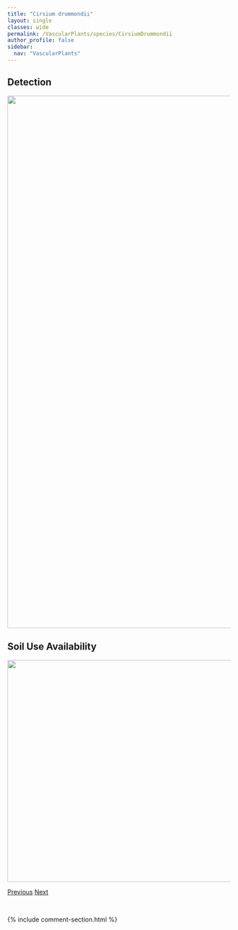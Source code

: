 ```yaml
---
title: "Cirsium drummondii"
layout: single
classes: wide
permalink: /VascularPlants/species/CirsiumDrummondii
author_profile: false
sidebar:
  nav: "VascularPlants"
---
```


<h2>Detection</h2>

<a href="https://drive.google.com/uc?export=view&id=1EbKVnQaiW-lPThrycVYSH5QgNYxDe8oB">
<img src="https://drive.google.com/uc?export=view&id=1EbKVnQaiW-lPThrycVYSH5QgNYxDe8oB" height = "1200" width = "800">
</a>


<h2>Soil Use Availability</h2>

<a href="https://drive.google.com/uc?export=view&id=1h-a33Vdwf68ipB2rMfIZ0m3I9PMgFUVo">
<img src="https://drive.google.com/uc?export=view&id=1h-a33Vdwf68ipB2rMfIZ0m3I9PMgFUVo" height = "500" width = "1000">
</a>


<a href="/DevelopmentWebsite/VascularPlants/species/CirsiumArvense" class="pagination--pager" title="Creeping Thistle">Previous</a> <a href="/DevelopmentWebsite/VascularPlants/species/CirsiumFlodmanii" class="pagination--pager" title="Flodman's Thistle">Next</a>

<p>&nbsp;</p>

{% include comment-section.html %}
